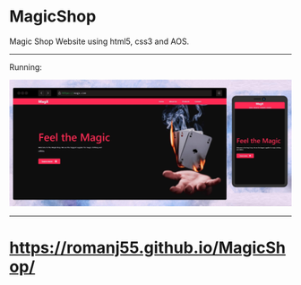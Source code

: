 # MagicShop

Magic Shop Website using html5, css3 and AOS.

---
Running:

![Running](magXShopCombined.jpg "running")

---

# https://romanj55.github.io/MagicShop/
